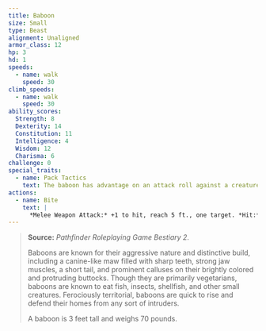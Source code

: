 ```yaml
---
title: Baboon
size: Small
type: Beast
alignment: Unaligned
armor_class: 12
hp: 3
hd: 1
speeds:
  - name: walk
    speed: 30
climb_speeds:
  - name: walk
    speed: 30
ability_scores:
  Strength: 8
  Dexterity: 14
  Constitution: 11
  Intelligence: 4
  Wisdom: 12
  Charisma: 6
challenge: 0
special_traits:
  - name: Pack Tactics
    text: The baboon has advantage on an attack roll against a creature if at least one of the baboon's allies is within 5 feet of the creature and the ally isn't incapacitated.
actions:
  - name: Bite
    text: |
      *Melee Weapon Attack:* +1 to hit, reach 5 ft., one target. *Hit:* 1 (1d4 − 1) piercing damage.
---
```


> **Source:** *Pathfinder Roleplaying Game Bestiary 2*.
>
> Baboons are known for their aggressive nature and distinctive build, including a canine-like maw filled with sharp teeth, strong jaw muscles, a short tail, and prominent calluses on their brightly colored and protruding buttocks. Though they are primarily vegetarians, baboons are known to eat fish, insects, shellfish, and other small creatures. Ferociously territorial, baboons are quick to rise and defend their homes from any sort of intruders.
>
> A baboon is 3 feet tall and weighs 70 pounds.
